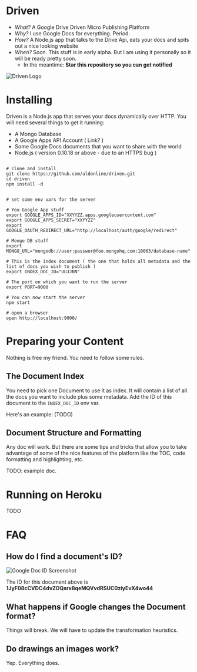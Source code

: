 # Driven

* *What?* A Google Drive Driven Micro Publishing Platform
* *Why?* I use Google Docs for everything. Period.
* *How?* A Node.js app that talks to the Drive Api, eats your docs and spits out a nice looking website
* *When?* Soon. This stuff is in early alpha. But I am using it personally so it will be ready pretty soon.
  * In the meantime: **Star this repository so you can get notified**


![Driven Logo](https://raw.github.com/aldonline/driven/master/public/driven-logo.png)


# Installing

Driven is a Node.js app that serves your docs dynamically over HTTP. You will need several
things to get it running:

* A Mongo Database
* A Google Apps API Account ( Link? )
* Some Google Docs documents that you want to share with the world
* Node.js ( version 0.10.18 or above - due to an HTTPS bug )


```shell

# clone and install
git clone https://github.com/aldonline/driven.git
cd driven
npm install -d


# set some env vars for the server

# You Google App stuff
export GOOGLE_APPS_ID="XXYYZZ.apps.googleusercontent.com"
export GOOGLE_APPS_SECRET="XXYYZZ"
export GOOGLE_OAUTH_REDIRECT_URL="http://localhost/auth/google/redirect"

# Mongo DB stuff
export MONGO_URL="mongodb://user:passwor@foo.mongohq.com:10063/database-name"

# This is the index document ( the one that holds all metadata and the list of docs you wish to publish )
export INDEX_DOC_ID="UUJJNN"

# The port on which you want to run the server
export PORT=9000

# You can now start the server
npm start

# open a browser
open http://localhost:9000/

```

# Preparing your Content

Nothing is free my friend. You need to follow some rules.

## The Document Index

You need to pick one Document to use it as index. It will contain a list of all the docs you want to include
plus some metadata. Add the ID of this document to the `INDEX_DOC_ID` env var.

Here's an example: (TODO)

## Document Structure and Formatting

Any doc will work. But there are some tips and tricks that allow you to take advantage of some of
the nice features of the platform like the TOC, code formatting and highlighting, etc.

TODO: example doc.

# Running on Heroku

TODO


# FAQ

## How do I find a document's ID?

![Google Doc ID Screenshot](https://dl.dropboxusercontent.com/u/497895/__permalinks/google-doc-id.png)


The ID for this document above is **1JyF08cCVDC4dvZOQsrx8qeMQVvdRSUC0ziyEvX4wo44**


## What happens if Google changes the Document format?

Things will break. We will have to update the transformation heuristics.

## Do drawings an images work?

Yep. Everything does.





